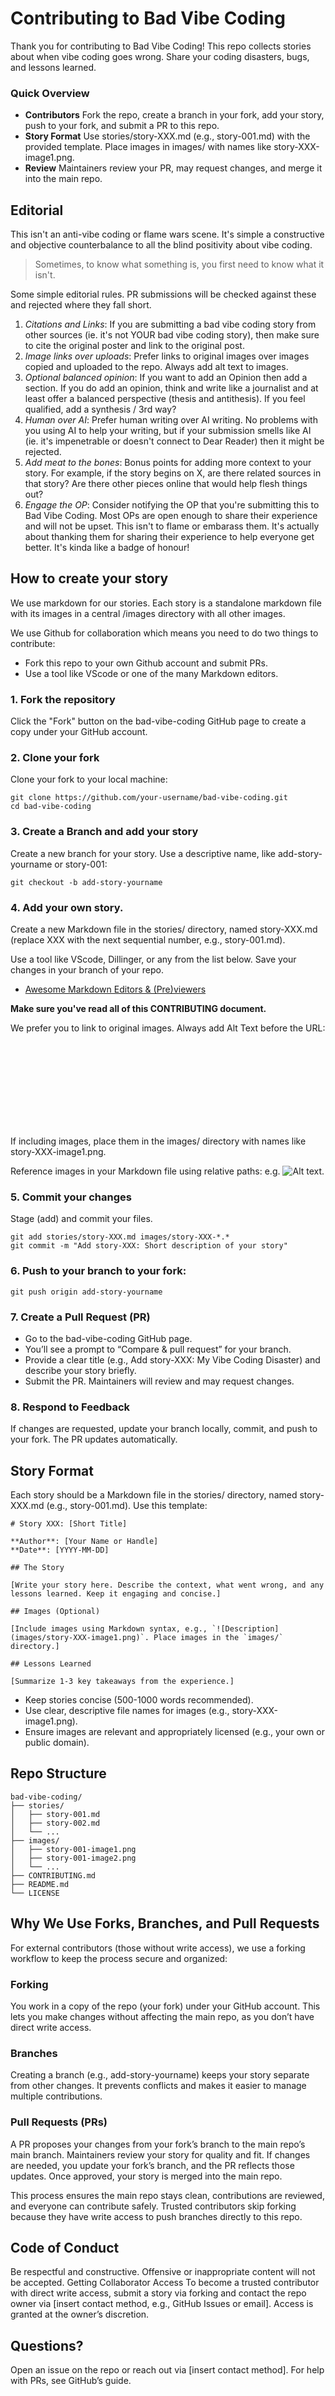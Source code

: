 # Contributing to Bad Vibe Coding

Thank you for contributing to Bad Vibe Coding! This repo collects stories about when vibe coding goes wrong. Share your coding disasters, bugs, and lessons learned.

### Quick Overview

* **Contributors** Fork the repo, create a branch in your fork, add your story, push to your fork, and submit a PR to this repo.
* **Story Format** Use stories/story-XXX.md (e.g., story-001.md) with the provided template. Place images in images/ with names like story-XXX-image1.png.
* **Review** Maintainers review your PR, may request changes, and merge it into the main repo.

## Editorial

This isn't an anti-vibe coding or flame wars scene. It's simple a constructive and objective counterbalance to all the blind positivity about vibe coding. 

> Sometimes, to know what something is, you first need to know what it isn't.

Some simple editorial rules. PR submissions will be checked against these and rejected where they fall short.

1. *Citations and Links*: If you are submitting a bad vibe coding story from other sources (ie. it's not YOUR bad vibe coding story), then make sure to cite the original poster and link to the original post.
2. *Image links over uploads*: Prefer links to original images over images copied and uploaded to the repo. Always add alt text to images.
3. *Optional balanced opinion*: If you want to add an Opinion then add a section. If you do add an opinion, think and write like a journalist and at least offer a balanced perspective (thesis and antithesis). If you feel qualified, add a synthesis / 3rd way?
4. *Human over AI*: Prefer human writing over AI writing. No problems with you using AI to help your writing, but if your submission smells like AI (ie. it's impenetrable or doesn't connect to Dear Reader) then it might be rejected.
5. *Add meat to the bones*: Bonus points for adding more context to your story. For example, if the story begins on X, are there related sources in that story? Are there other pieces online that would help flesh things out?
6. *Engage the OP*: Consider notifying the OP that you're submitting this to Bad Vibe Coding. Most OPs are open enough to share their experience and will not be upset. This isn't to flame or embarass them. It's actually about thanking them for sharing their experience to help everyone get better. It's kinda like a badge of honour!

## How to create your story

We use markdown for our stories. Each story is a standalone markdown file with its images in a central /images directory with all other images.

We use Github for collaboration which means you need to do two things to contribute:

* Fork this repo to your own Github account and submit PRs.
* Use a tool like VScode or one of the many Markdown editors.

### 1. Fork the repository

Click the "Fork" button on the bad-vibe-coding GitHub page to create a copy under your GitHub account.

### 2. Clone your fork

Clone your fork to your local machine:

```
git clone https://github.com/your-username/bad-vibe-coding.git
cd bad-vibe-coding
```

### 3. Create a Branch and add your story

Create a new branch for your story. Use a descriptive name, like add-story-yourname or story-001:

```
git checkout -b add-story-yourname
```

### 4. Add your own story.

Create a new Markdown file in the stories/ directory, named story-XXX.md (replace XXX with the next sequential number, e.g., story-001.md).

Use a tool like VScode, Dillinger, or any from the list below. Save your changes in your branch of your repo. 

* [Awesome Markdown Editors & (Pre)viewers](https://github.com/mundimark/awesome-markdown-editors)

**Make sure you've read all of this CONTRIBUTING document.**

We prefer you to link to original images. Always add Alt Text before the URL: ![Alt text](ihttps://some.site/some.img)

If including images, place them in the images/ directory with names like story-XXX-image1.png. 

Reference images in your Markdown file using relative paths: e.g. ![Alt text](images/story-XXX-image1.png).

### 5. Commit your changes

Stage (add) and commit your files.

```
git add stories/story-XXX.md images/story-XXX-*.*
git commit -m "Add story-XXX: Short description of your story"
```

### 6. Push to your branch to your fork:


```
git push origin add-story-yourname
```

### 7. Create a Pull Request (PR)  

* Go to the bad-vibe-coding GitHub page.
* You’ll see a prompt to “Compare & pull request” for your branch.
* Provide a clear title (e.g., Add story-XXX: My Vibe Coding Disaster) and describe your story briefly.
* Submit the PR. Maintainers will review and may request changes.

### 8. Respond to Feedback

If changes are requested, update your branch locally, commit, and push to your fork. The PR updates automatically.

## Story Format

Each story should be a Markdown file in the stories/ directory, named story-XXX.md (e.g., story-001.md). Use this template:

```
# Story XXX: [Short Title]

**Author**: [Your Name or Handle]  
**Date**: [YYYY-MM-DD]

## The Story

[Write your story here. Describe the context, what went wrong, and any lessons learned. Keep it engaging and concise.]

## Images (Optional)

[Include images using Markdown syntax, e.g., `![Description](images/story-XXX-image1.png)`. Place images in the `images/` directory.]

## Lessons Learned

[Summarize 1-3 key takeaways from the experience.]
```

* Keep stories concise (500-1000 words recommended).  
* Use clear, descriptive file names for images (e.g., story-XXX-image1.png).  
* Ensure images are relevant and appropriately licensed (e.g., your own or public domain).

## Repo Structure

```
bad-vibe-coding/
├── stories/
│   ├── story-001.md
│   ├── story-002.md
│   └── ...
├── images/
│   ├── story-001-image1.png
│   ├── story-001-image2.png
│   └── ...
├── CONTRIBUTING.md
├── README.md
└── LICENSE
```

## Why We Use Forks, Branches, and Pull Requests
For external contributors (those without write access), we use a forking workflow to keep the process secure and organized:

### Forking 

You work in a copy of the repo (your fork) under your GitHub account. This lets you make changes without affecting the main repo, as you don’t have direct write access.

### Branches

Creating a branch (e.g., add-story-yourname) keeps your story separate from other changes. It prevents conflicts and makes it easier to manage multiple contributions.

### Pull Requests (PRs)

A PR proposes your changes from your fork’s branch to the main repo’s main branch. Maintainers review your story for quality and fit. If changes are needed, you update your fork’s branch, and the PR reflects those updates. Once approved, your story is merged into the main repo.

This process ensures the main repo stays clean, contributions are reviewed, and everyone can contribute safely. Trusted contributors skip forking because they have write access to push branches directly to this repo.

## Code of Conduct

Be respectful and constructive. Offensive or inappropriate content will not be accepted.
Getting Collaborator Access
To become a trusted contributor with direct write access, submit a story via forking and contact the repo owner via [insert contact method, e.g., GitHub Issues or email]. Access is granted at the owner’s discretion.

## Questions?

Open an issue on the repo or reach out via [insert contact method]. For help with PRs, see GitHub’s guide.
